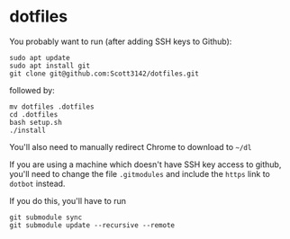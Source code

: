 # dotfiles

You probably want to run (after adding SSH keys to Github):

```
sudo apt update
sudo apt install git
git clone git@github.com:Scott3142/dotfiles.git
```

followed by:

```
mv dotfiles .dotfiles
cd .dotfiles
bash setup.sh
./install
```

You'll also need to manually redirect Chrome to download to `~/dl`

If you are using a machine which doesn't have SSH key access to github, you'll need to change the file `.gitmodules` and include the `https` link to `dotbot` instead.

If you do this, you'll have to run 

```
git submodule sync 
git submodule update --recursive --remote
```

